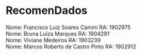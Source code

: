 # RecomenDados  
  
Nome: Francisco Luiz Soares Camini RA: 1902975  
Nome: Bruna Luiza Marques RA: 1904291  
Nome: Viviane Medeiros RA: 1903239  
Nome: Marcos Roberto de Castro Pinto RA: 1902912  